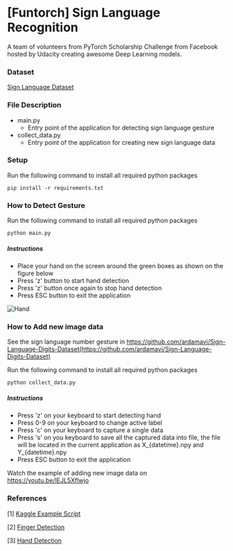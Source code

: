 # [Funtorch] Sign Language Recognition

A team of volunteers from PyTorch Scholarship Challenge from Facebook hosted by Udacity creating awesome Deep Learning models.

### Dataset
[Sign Language Dataset](https://www.kaggle.com/kumawatmanish/deep-learning-sign-language-dataset/data)

### File Description
- main.py
    - Entry point of the application for detecting sign language gesture
- collect_data.py
    - Entry point of the application for creating new sign language data

### Setup
Run the following command to install all required python packages
```console
pip install -r requirements.txt
```

### How to Detect Gesture
Run the following command to install all required python packages
```console
python main.py
```

##### Instructions
- Place your hand on the screen around the green boxes as shown on the figure below
- Press 'z' button to start hand detection
- Press 'z' button once again to stop hand detection
- Press ESC button to exit the application

![Hand](https://res.cloudinary.com/practicaldev/image/fetch/s--iIEtBPzW--/c_limit%2Cf_auto%2Cfl_progressive%2Cq_auto%2Cw_880/https://thepracticaldev.s3.amazonaws.com/i/aaijxoqwmrkyx8epxq4t.png "Hand Histogram")

### How to Add new image data
See the sign language number gesture in https://github.com/ardamavi/Sign-Language-Digits-Dataset(https://github.com/ardamavi/Sign-Language-Digits-Dataset)

Run the following command to install all required python packages
```console
python collect_data.py
```

##### Instructions
- Press 'z' on your keyboard to start detecting hand
- Press 0-9 on your keyboard to change active label
- Press 'c' on your keyboard to capture a single data
- Press 's' on you keyboard to save all the captured data into file, the file will be located in the current application as X_{datetime}.npy and Y_{datetime}.npy
- Press ESC button to exit the application

Watch the example of adding new image data on https://youtu.be/lEJL5Xflwjo

### References
[1] [Kaggle Example Script](https://www.kaggle.com/kumawatmanish/deep-learning-sign-language-dataset/code)

[2] [Finger Detection](https://github.com/amarlearning/Finger-Detection-and-Tracking)

[3] [Hand Detection](https://github.com/sashagaz/Hand_Detection)